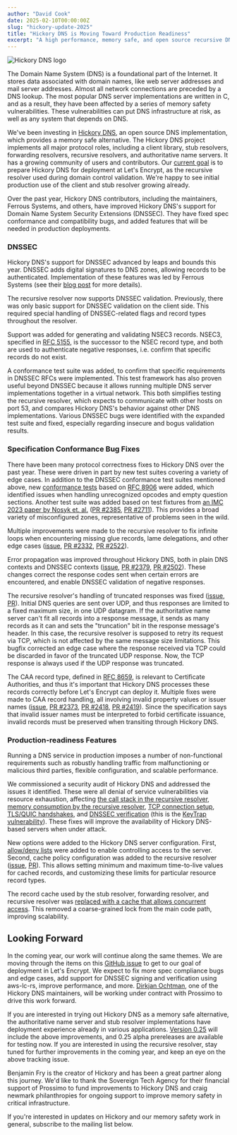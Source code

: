 ```yaml
---
author: "David Cook"
date: 2025-02-10T00:00:00Z
slug: "hickory-update-2025"
title: "Hickory DNS is Moving Toward Production Readiness"
excerpt: "A high performance, memory safe, and open source recursive DNS resolver now has improved DNSSEC support, NSEC3 support, and new features."
---
```



<div class="card border-0 pic-quote-right">
    <img alt="Hickory DNS logo" class="mx-auto img-fluid" src="/images/blog/blog-2025-02-11-Hickory-DNS.png" />
</div>

The Domain Name System (DNS) is a foundational part of the Internet. It stores data associated with domain names, like web server addresses and mail server addresses. Almost all network connections are preceded by a DNS lookup. The most popular DNS server implementations are written in C, and as a result, they have been affected by a series of memory safety vulnerabilities. These vulnerabilities can put DNS infrastructure at risk, as well as any system that depends on DNS.

We've been investing in [Hickory DNS](https://github.com/hickory-dns/hickory-dns), an open source DNS implementation, which provides a memory safe alternative. The Hickory DNS project implements all major protocol roles, including a client library, stub resolvers, forwarding resolvers, recursive resolvers, and authoritative name servers. It has a growing community of users and contributors. Our [current goal](https://www.memorysafety.org/initiative/dns/) is to prepare Hickory DNS for deployment at Let's Encrypt, as the recursive resolver used during domain control validation. We're happy to see initial production use of the client and stub resolver growing already.

Over the past year, Hickory DNS contributors, including the maintainers, Ferrous Systems, and others, have improved Hickory DNS's support for Domain Name System Security Extensions (DNSSEC). They have fixed spec conformance and compatibility bugs, and added features that will be needed in production deployments.

### DNSSEC

Hickory DNS's support for DNSSEC advanced by leaps and bounds this year. DNSSEC adds digital signatures to DNS zones, allowing records to be authenticated. Implementation of these features was led by Ferrous Systems (see their [blog post](https://ferrous-systems.com/blog/hickory-dns-client/) for more details).

The recursive resolver now supports DNSSEC validation. Previously, there was only basic support for DNSSEC validation on the client side. This required special handling of DNSSEC-related flags and record types throughout the resolver.

Support was added for generating and validating NSEC3 records. NSEC3, specified in [RFC 5155](https://www.rfc-editor.org/rfc/rfc5155), is the successor to the NSEC record type, and both are used to authenticate negative responses, i.e. confirm that specific records do not exist.

A conformance test suite was added, to confirm that specific requirements in DNSSEC RFCs were implemented. This test framework has also proven useful beyond DNSSEC because it allows running multiple DNS server implementations together in a virtual network. This both simplifies testing the recursive resolver, which expects to communicate with other hosts on port 53, and compares Hickory DNS's behavior against other DNS implementations. Various DNSSEC bugs were identified with the expanded test suite and fixed, especially regarding insecure and bogus validation results.

### Specification Conformance Bug Fixes

There have been many protocol correctness fixes to Hickory DNS over the past year. These were driven in part by new test suites covering a variety of edge cases. In addition to the DNSSEC conformance test suites mentioned above, new [conformance tests](https://github.com/hickory-dns/hickory-dns/issues/2572) based on [RFC 8906](https://datatracker.ietf.org/doc/html/rfc8906) were added, which identified issues when handling unrecognized opcodes and empty question sections. Another test suite was added based on test fixtures from [an IMC 2023 paper by Nosyk et. al.](https://extended-dns-errors.com/) ([PR #2385](https://github.com/hickory-dns/hickory-dns/pull/2385), [PR #2711](https://github.com/hickory-dns/hickory-dns/pull/2711)). This provides a broad variety of misconfigured zones, representative of problems seen in the wild.

Multiple improvements were made to the recursive resolver to fix infinite loops when encountering missing glue records, lame delegations, and other edge cases ([issue](https://github.com/hickory-dns/hickory-dns/issues/2306), [PR #2332](https://github.com/hickory-dns/hickory-dns/pull/2332), [PR #2522](https://github.com/hickory-dns/hickory-dns/pull/2522)).

Error propagation was improved throughout Hickory DNS, both in plain DNS contexts and DNSSEC contexts ([issue](https://github.com/hickory-dns/hickory-dns/issues/1891), [PR #2379](https://github.com/hickory-dns/hickory-dns/pull/2379), [PR #2502](https://github.com/hickory-dns/hickory-dns/pull/2502)). These changes correct the response codes sent when certain errors are encountered, and enable DNSSEC validation of negative responses.

The recursive resolver's handling of truncated responses was fixed ([issue](https://github.com/hickory-dns/hickory-dns/issues/2608), [PR](https://github.com/hickory-dns/hickory-dns/pull/2682)). Initial DNS queries are sent over UDP, and thus responses are limited to a fixed maximum size, in one UDP datagram. If the authoritative name server can't fit all records into a response message, it sends as many records as it can and sets the "truncation" bit in the response message's header. In this case, the recursive resolver is supposed to retry its request via TCP, which is not affected by the same message size limitations. This bugfix corrected an edge case where the response received via TCP could be discarded in favor of the truncated UDP response. Now, the TCP response is always used if the UDP response was truncated.

The CAA record type, defined in [RFC 8659](https://www.rfc-editor.org/rfc/rfc8659), is relevant to Certificate Authorities, and thus it's important that Hickory DNS processes these records correctly before Let's Encrypt can deploy it. Multiple fixes were made to CAA record handling, all involving invalid property values or issuer names ([issue](https://github.com/hickory-dns/hickory-dns/issues/2415), [PR #2373](https://github.com/hickory-dns/hickory-dns/pull/2373), [PR #2418](https://github.com/hickory-dns/hickory-dns/pull/2418), [PR #2419](https://github.com/hickory-dns/hickory-dns/pull/2419)). Since the specification says that invalid issuer names must be interpreted to forbid certificate issuance, invalid records must be preserved when transiting through Hickory DNS.

### Production-readiness Features

Running a DNS service in production imposes a number of non-functional requirements such as robustly handling traffic from malfunctioning or malicious third parties, flexible configuration, and scalable performance.

We commissioned a security audit of Hickory DNS and addressed the issues it identified. These were all denial of service vulnerabilities via resource exhaustion, affecting [the call stack in the recursive resolver](https://github.com/hickory-dns/hickory-dns/pull/2522), [memory consumption by the recursive resolver](https://github.com/hickory-dns/hickory-dns/pull/2531), [TCP connection setup](https://github.com/hickory-dns/hickory-dns/pull/2622), [TLS/QUIC handshakes](https://github.com/hickory-dns/hickory-dns/pull/2583), and [DNSSEC verification](https://github.com/hickory-dns/hickory-dns/pull/2533) (this is the [KeyTrap vulnerability](https://www.athene-center.de/en/keytrap)). These fixes will improve the availability of Hickory DNS-based servers when under attack.

New options were added to the Hickory DNS server configuration. First, [allow/deny lists](https://github.com/hickory-dns/hickory-dns/issues/1719) were added to enable controlling access to the server. Second, cache policy configuration was added to the recursive resolver ([issue](https://github.com/hickory-dns/hickory-dns/issues/1720), [PR](https://github.com/hickory-dns/hickory-dns/pull/2524)). This allows setting minimum and maximum time-to-live values for cached records, and customizing these limits for particular resource record types.

The record cache used by the stub resolver, forwarding resolver, and recursive resolver was [replaced with a cache that allows concurrent access](https://github.com/hickory-dns/hickory-dns/pull/2576). This removed a coarse-grained lock from the main code path, improving scalability.

Looking Forward
---------------

In the coming year, our work will continue along the same themes. We are moving through the items on this [GitHub issue](https://github.com/hickory-dns/hickory-dns/issues/2725) to get to our goal of deployment in Let's Encrypt. We expect to fix more spec compliance bugs and edge cases, add support for DNSSEC signing and verification using aws-lc-rs, improve performance, and more. [Dirkjan Ochtman](https://dirkjan.ochtman.nl/writing/), one of the Hickory DNS maintainers, will be working under contract with Prossimo to drive this work forward.

If you are interested in trying out Hickory DNS as a memory safe alternative, the authoritative name server and stub resolver implementations have deployment experience already in various applications. [Version 0.25](https://github.com/hickory-dns/hickory-dns/issues/2206) will include the above improvements, and 0.25 alpha prereleases are available for testing now. If you are interested in using the recursive resolver, stay tuned for further improvements in the coming year, and keep an eye on the above tracking issue.

Benjamin Fry is the creator of Hickory and has been a great partner along this journey. We'd like to thank the Sovereign Tech Agency for their financial support of Prossimo to fund improvements to Hickory DNS and craig newmark philanthropies for ongoing support to improve memory safety in critical infrastructure.

If you're interested in updates on Hickory and our memory safety work in general, subscribe to the mailing list below.